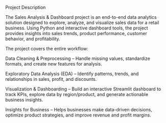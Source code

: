 Project Description

The Sales Analysis & Dashboard project is an end-to-end data analytics solution designed to explore, analyze, and visualize sales data for a retail business. Using Python and interactive dashboard tools, the project provides insights into sales trends, product performance, customer behavior, and profitability.

The project covers the entire workflow:

Data Cleaning & Preprocessing – Handle missing values, standardize formats, and create new features for analysis.

Exploratory Data Analysis (EDA) – Identify patterns, trends, and relationships in sales, profit, and discounts.

Visualization & Dashboarding – Build an interactive Streamlit dashboard to track KPIs, explore data by region/product, and generate actionable business insights.

Insights for Business – Helps businesses make data-driven decisions, optimize product strategies, and improve revenue and profit margins.
